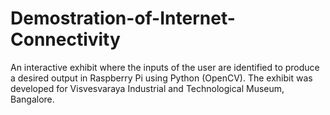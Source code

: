 # Demostration-of-Internet-Connectivity
An interactive exhibit where the inputs of the user are identified to produce a desired output in Raspberry Pi using Python (OpenCV). The exhibit was developed for Visvesvaraya Industrial and Technological Museum, Bangalore.
